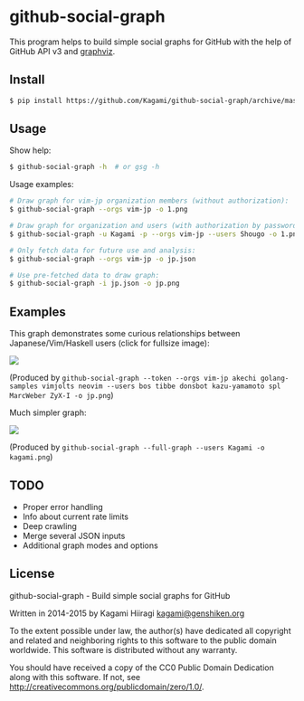 # github-social-graph

This program helps to build simple social graphs for GitHub with the
help of GitHub API v3 and [graphviz](http://www.graphviz.org/).

## Install

```bash
$ pip install https://github.com/Kagami/github-social-graph/archive/master.zip
```

## Usage

Show help:
```bash
$ github-social-graph -h  # or gsg -h
```

Usage examples:

```bash
# Draw graph for vim-jp organization members (without authorization):
$ github-social-graph --orgs vim-jp -o 1.png

# Draw graph for organization and users (with authorization by password):
$ github-social-graph -u Kagami -p --orgs vim-jp --users Shougo -o 1.png

# Only fetch data for future use and analysis:
$ github-social-graph --orgs vim-jp -o jp.json

# Use pre-fetched data to draw graph:
$ github-social-graph -i jp.json -o jp.png
```

## Examples

This graph demonstrates some curious relationships between
Japanese/Vim/Haskell users (click for fullsize image):

[![](http://dump.bitcheese.net/files/ysilytu/jp-shrink-min.png)](http://dump.bitcheese.net/files/izunyjy/jp-min.png)

(Produced by `github-social-graph --token --orgs vim-jp akechi golang-samples vimjolts neovim --users bos tibbe donsbot kazu-yamamoto spl MarcWeber ZyX-I -o jp.png`)

Much simpler graph:

![](http://dump.bitcheese.net/files/itanida/kagami.png)

(Produced by `github-social-graph --full-graph --users Kagami -o kagami.png`)

## TODO

* Proper error handling
* Info about current rate limits
* Deep crawling
* Merge several JSON inputs
* Additional graph modes and options

## License

github-social-graph - Build simple social graphs for GitHub

Written in 2014-2015 by Kagami Hiiragi <kagami@genshiken.org>

To the extent possible under law, the author(s) have dedicated all copyright and related and neighboring rights to this software to the public domain worldwide. This software is distributed without any warranty.

You should have received a copy of the CC0 Public Domain Dedication along with this software. If not, see <http://creativecommons.org/publicdomain/zero/1.0/>.
